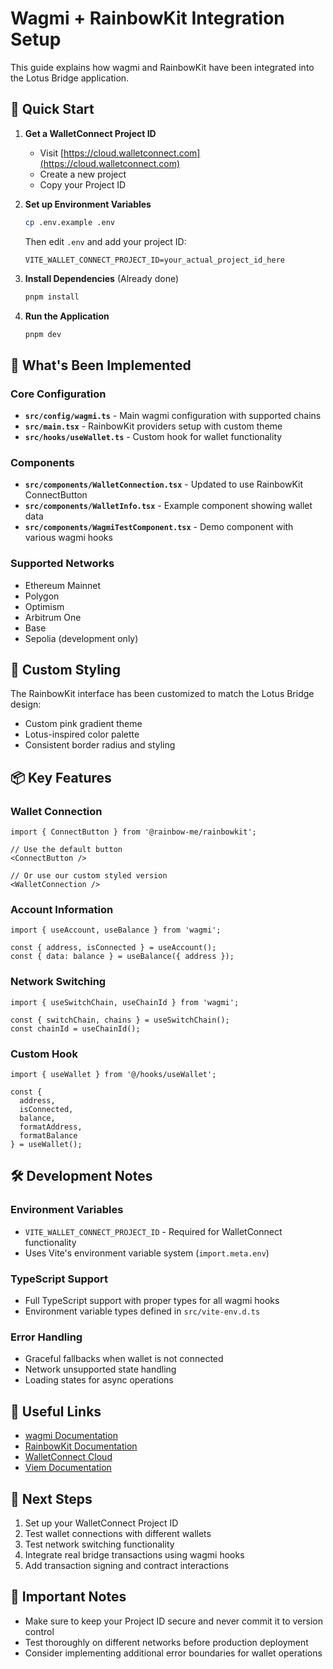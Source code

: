 # Wagmi + RainbowKit Integration Setup

This guide explains how wagmi and RainbowKit have been integrated into the Lotus Bridge application.

## 🚀 Quick Start

1. **Get a WalletConnect Project ID**
   - Visit [https://cloud.walletconnect.com](https://cloud.walletconnect.com)
   - Create a new project
   - Copy your Project ID

2. **Set up Environment Variables**
   ```bash
   cp .env.example .env
   ```
   Then edit `.env` and add your project ID:
   ```
   VITE_WALLET_CONNECT_PROJECT_ID=your_actual_project_id_here
   ```

3. **Install Dependencies** (Already done)
   ```bash
   pnpm install
   ```

4. **Run the Application**
   ```bash
   pnpm dev
   ```

## 🔧 What's Been Implemented

### Core Configuration

- **`src/config/wagmi.ts`** - Main wagmi configuration with supported chains
- **`src/main.tsx`** - RainbowKit providers setup with custom theme
- **`src/hooks/useWallet.ts`** - Custom hook for wallet functionality

### Components

- **`src/components/WalletConnection.tsx`** - Updated to use RainbowKit ConnectButton
- **`src/components/WalletInfo.tsx`** - Example component showing wallet data
- **`src/components/WagmiTestComponent.tsx`** - Demo component with various wagmi hooks

### Supported Networks

- Ethereum Mainnet
- Polygon
- Optimism
- Arbitrum One
- Base
- Sepolia (development only)

## 🎨 Custom Styling

The RainbowKit interface has been customized to match the Lotus Bridge design:
- Custom pink gradient theme
- Lotus-inspired color palette
- Consistent border radius and styling

## 📦 Key Features

### Wallet Connection
```tsx
import { ConnectButton } from '@rainbow-me/rainbowkit';

// Use the default button
<ConnectButton />

// Or use our custom styled version
<WalletConnection />
```

### Account Information
```tsx
import { useAccount, useBalance } from 'wagmi';

const { address, isConnected } = useAccount();
const { data: balance } = useBalance({ address });
```

### Network Switching
```tsx
import { useSwitchChain, useChainId } from 'wagmi';

const { switchChain, chains } = useSwitchChain();
const chainId = useChainId();
```

### Custom Hook
```tsx
import { useWallet } from '@/hooks/useWallet';

const { 
  address, 
  isConnected, 
  balance, 
  formatAddress, 
  formatBalance 
} = useWallet();
```

## 🛠️ Development Notes

### Environment Variables
- `VITE_WALLET_CONNECT_PROJECT_ID` - Required for WalletConnect functionality
- Uses Vite's environment variable system (`import.meta.env`)

### TypeScript Support
- Full TypeScript support with proper types for all wagmi hooks
- Environment variable types defined in `src/vite-env.d.ts`

### Error Handling
- Graceful fallbacks when wallet is not connected
- Network unsupported state handling
- Loading states for async operations

## 🔗 Useful Links

- [wagmi Documentation](https://wagmi.sh)
- [RainbowKit Documentation](https://rainbowkit.com)
- [WalletConnect Cloud](https://cloud.walletconnect.com)
- [Viem Documentation](https://viem.sh)

## 🎯 Next Steps

1. Set up your WalletConnect Project ID
2. Test wallet connections with different wallets
3. Test network switching functionality
4. Integrate real bridge transactions using wagmi hooks
5. Add transaction signing and contract interactions

## 🚨 Important Notes

- Make sure to keep your Project ID secure and never commit it to version control
- Test thoroughly on different networks before production deployment
- Consider implementing additional error boundaries for wallet operations
